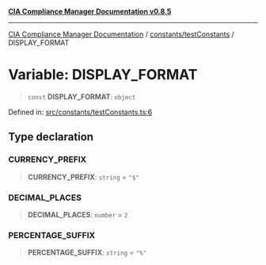 [**CIA Compliance Manager Documentation v0.8.5**](../../../README.md)

***

[CIA Compliance Manager Documentation](../../../modules.md) / [constants/testConstants](../README.md) / DISPLAY\_FORMAT

# Variable: DISPLAY\_FORMAT

> `const` **DISPLAY\_FORMAT**: `object`

Defined in: [src/constants/testConstants.ts:6](https://github.com/Hack23/cia-compliance-manager/blob/3ae0301247f765ba03c8c0fe645db4718bb8af76/src/constants/testConstants.ts#L6)

## Type declaration

### CURRENCY\_PREFIX

> **CURRENCY\_PREFIX**: `string` = `"$"`

### DECIMAL\_PLACES

> **DECIMAL\_PLACES**: `number` = `2`

### PERCENTAGE\_SUFFIX

> **PERCENTAGE\_SUFFIX**: `string` = `"%"`
